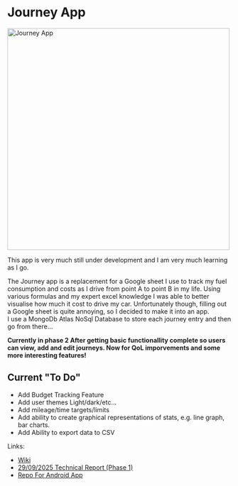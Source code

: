 # Journey App

<img width="500" height="500" alt="Journey App" src="https://github.com/user-attachments/assets/c9ffa46f-bab7-4d75-8865-60bede2d07cc" />

This app is very much still under development and I am very much learning as I go.

The Journey app is a replacement for a Google sheet I use to track my fuel consumption and costs as I drive from point A to point B in my life. Using various formulas and my expert excel knowledge I was able to better visualise how much it cost to drive my car. Unfortunately though, filling out a Google sheet is quite annoying, so I decided to make it into an app.  
I use a MongoDb Atlas NoSql Database to store each journey entry and then go from there…

**Currently in phase 2 After getting basic functionallity complete so users can view, add and edit journeys. Now for QoL imporvements and some more interesting features!**

## Current "To Do"

* Add Budget Tracking Feature
* Add user themes Light/dark/etc...
* Add mileage/time targets/limits
* Add ability to create graphical representations of stats, e.g. line graph, bar charts.
* Add Ability to export data to CSV

Links:

* [Wiki](https://github.com/BONDY25/JourneyApp/wiki)
* [29/09/2025 Technical Report (Phase 1)](https://github.com/BONDY25/JourneyApp/wiki/Journey-App-Technical-Report-V1)
* [Repo For Android App](https://github.com/BONDY25/JourneyAppAndroid)
